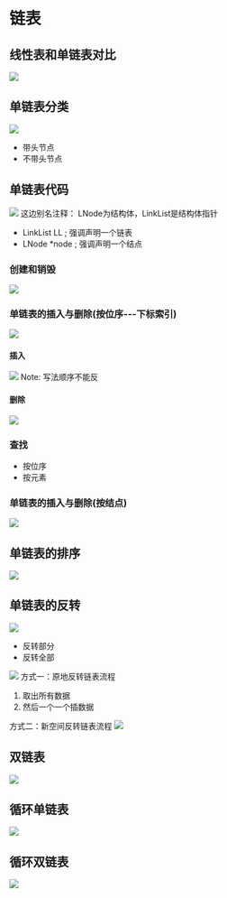 # 链表
## 线性表和单链表对比
![](.link_list_images/liner_list_vs_link_list.png)


## 单链表分类
![](.link_list_images/link_list_class.png)
- 带头节点
- 不带头节点

## 单链表代码
![](.link_list_images/link_list_code.png)
这边别名注释：
LNode为结构体，LinkList是结构体指针

- LinkList LL ; 强调声明一个链表
- LNode *node ; 强调声明一个结点

### 创建和销毁
![](.link_list_images/link_list_code1.png)


### 单链表的插入与删除(按位序---下标索引)
![](.link_list_images/link_list_delete_n_insert.png)

#### 插入
![](.link_list_images/insert_process.png)
Note: 写法顺序不能反

#### 删除
![](.link_list_images/delete_process.png)

### 查找
- 按位序
- 按元素

### 单链表的插入与删除(按结点)
![](.link_list_images/insert_process1.png)


## 单链表的排序
![](.link_list_images/sort_link_list.png)

## 单链表的反转
![](.link_list_images/reverse_link_list.png)
- 反转部分
- 反转全部

![](.link_list_images/reverse_process.png)
方式一：原地反转链表流程
1. 取出所有数据
2. 然后一个一个插数据

方式二：新空间反转链表流程
![](.link_list_images/reverse_process_1.png)

## 双链表
![](.link_list_images/double_link_list.png)


## 循环单链表
![](.link_list_images/cycle_link_list.png)

## 循环双链表
![](.link_list_images/cycle_double_link_list.png)